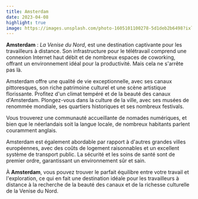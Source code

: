 ```yaml
---
title: Amsterdam
date: 2023-04-08
highlight: true
image: https://images.unsplash.com/photo-1605101100278-5d1deb2b6498?ixlib=rb-4.0.3&ixid=M3wxMjA3fDB8MHxwaG90by1wYWdlfHx8fGVufDB8fHx8fA%3D%3D&auto=format&fit=crop&w=1470&q=80
---
```


**Amsterdam** : _La Venise du Nord_, est une destination captivante pour les travailleurs à distance. Son infrastructure pour le télétravail comprend une connexion Internet haut débit et de nombreux espaces de coworking, offrant un environnement idéal pour la productivité. Mais cela ne s'arrête pas là.

Amsterdam offre une qualité de vie exceptionnelle, avec ses canaux pittoresques, son riche patrimoine culturel et une scène artistique florissante. Profitez d'un climat tempéré et de la beauté des canaux d'Amsterdam. Plongez-vous dans la culture de la ville, avec ses musées de renommée mondiale, ses quartiers historiques et ses nombreux festivals.

Vous trouverez une communauté accueillante de nomades numériques, et bien que le néerlandais soit la langue locale, de nombreux habitants parlent couramment anglais.

Amsterdam est également abordable par rapport à d'autres grandes villes européennes, avec des coûts de logement raisonnables et un excellent système de transport public. La sécurité et les soins de santé sont de premier ordre, garantissant un environnement sûr et sain.

À **Amsterdam**, vous pouvez trouver le parfait équilibre entre votre travail et l'exploration, ce qui en fait une destination idéale pour les travailleurs à distance à la recherche de la beauté des canaux et de la richesse culturelle de la Venise du Nord.
